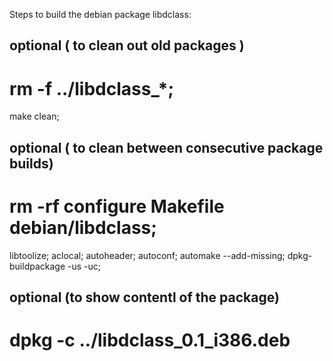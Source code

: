 
Steps to build the debian package libdclass:

  ## optional ( to clean out old packages )
  # rm -f ../libdclass_*;
  make clean; 
  ## optional ( to clean between consecutive package builds)
  # rm -rf configure Makefile debian/libdclass;
  libtoolize; 
  aclocal; 
  autoheader; 
  autoconf; 
  automake --add-missing; 
  dpkg-buildpackage -us -uc;
  ## optional (to show contentl of the package)
  # dpkg -c ../libdclass_0.1_i386.deb

